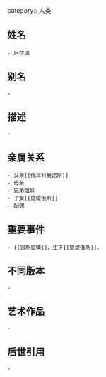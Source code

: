 category:: 人类
## 姓名
	- 厄拉瑞
## 别名
	-
## 描述
	-
## 亲属关系
	- 父亲[[俄耳科墨诺斯]]
	- 母亲
	- 兄弟姐妹
	- 子女[[提堤俄斯]]
	- 配偶
## 重要事件
	- [[宙斯留情]]，生下[[提堤俄斯]]。
## 不同版本
	-
## 艺术作品
	-
## 后世引用
	-
